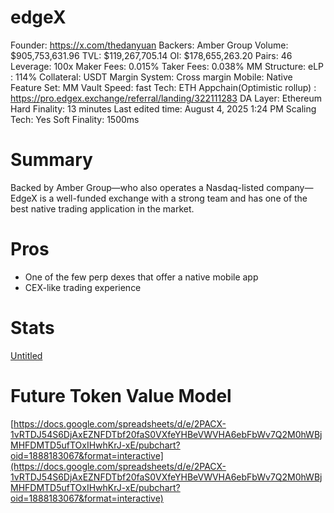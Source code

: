 # edgeX

Founder: https://x.com/thedanyuan
Backers: Amber Group
Volume: $905,753,631.96
TVL: $119,267,705.14
OI: $178,655,263.20
Pairs: 46
Leverage: 100x
Maker Fees: 0.015%
Taker Fees: 0.038%
MM Structure: eLP : 114%
Collateral: USDT
Margin System: Cross margin
Mobile: Native
Feature Set: MM Vault
Speed: fast
Tech: ETH Appchain(Optimistic rollup)
: https://pro.edgex.exchange/referral/landing/322111283
DA Layer: Ethereum
Hard Finality: 13 minutes
Last edited time: August 4, 2025 1:24 PM
Scaling Tech: Yes
Soft Finality: 1500ms

# Summary

Backed by Amber Group—who also operates a Nasdaq-listed company—EdgeX is a well-funded exchange with a strong team and has one of the best native trading application in the market.

# Pros

- One of the few perp dexes that offer a native mobile app
- CEX-like trading experience

# Stats

[Untitled](edgeX%202450ef85b758810ba7f5d7e0a4472842/Untitled%202450ef85b7588158a44ce9f19eea1fb0.csv)

# Future Token Value Model

[https://docs.google.com/spreadsheets/d/e/2PACX-1vRTDJ54S6DjAxEZNFDTbf20faS0VXfeYHBeVWVHA6ebFbWv7Q2M0hWBjMHFDMTD5ufTOxIHwhKrJ-xE/pubchart?oid=1888183067&format=interactive](https://docs.google.com/spreadsheets/d/e/2PACX-1vRTDJ54S6DjAxEZNFDTbf20faS0VXfeYHBeVWVHA6ebFbWv7Q2M0hWBjMHFDMTD5ufTOxIHwhKrJ-xE/pubchart?oid=1888183067&format=interactive)